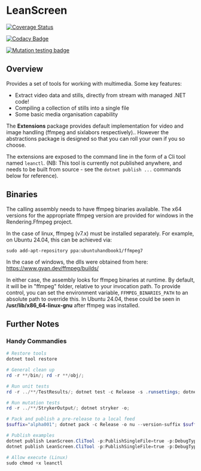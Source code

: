 # LeanScreen

[![Coverage Status](https://coveralls.io/repos/github/ne1410s/LeanScreen/badge.svg?branch=main)](https://coveralls.io/github/ne1410s/LeanScreen?branch=main)

[![Codacy Badge](https://app.codacy.com/project/badge/Grade/d229dd8acd714205a1473f7406f46a28)](https://app.codacy.com/gh/ne1410s/LeanScreen/dashboard)

[![Mutation testing badge](https://img.shields.io/endpoint?style=flat&url=https%3A%2F%2Fbadge-api.stryker-mutator.io%2Fgithub.com%2Fne1410s%2FLeanScreen%2Fmain)](https://dashboard.stryker-mutator.io/reports/github.com/ne1410s/LeanScreen/main)

## Overview
Provides a set of tools for working with multimedia. Some key features:
- Extract video data and stills, directly from stream with managed .NET code!
- Compiling a collection of stills into a single file
- Some basic media organisation capability

The **Extensions** package provides default implementation for video and image handling (ffmpeg and sixlabors respectively)..
However the abstractions package is designed so that you can roll your own if you so choose.

The extensions are exposed to the command line in the form of a Cli tool named `leanctl`.
(NB: This tool is currently not published anywhere, and needs to be built from source - see the `dotnet publish ...` commands below for reference).

## Binaries
The calling assembly needs to have ffmpeg binaries available.
The x64 versions for the appropriate ffmpeg version are provided for windows in the Rendering.Ffmpeg project.

In the case of linux, ffmpeg (v7.x) must be installed separately. For example, on Ubuntu 24.04, this can be achieved via:

`sudo add-apt-repository ppa:ubuntuhandbook1/ffmpeg7`

In the case of windows, the dlls were obtained from here: https://www.gyan.dev/ffmpeg/builds/

In either case, the assembly looks for ffmpeg binaries at runtime. By default, it will be in "ffmpeg" folder, relative to your invocation path.
To provide control, you can set the environment variable, `FFMPEG_BINARIES_PATH` to an absolute path to override this.
In Ubuntu 24.04, these could be seen in **/usr/lib/x86_64-linux-gnu** after ffmpeg was installed.

## Further Notes
### Handy Commandies
```powershell
# Restore tools
dotnet tool restore

# General clean up
rd -r **/bin/; rd -r **/obj/;

# Run unit tests
rd -r ../**/TestResults/; dotnet test -c Release -s .runsettings; dotnet reportgenerator -targetdir:coveragereport -reports:**/coverage.cobertura.xml -reporttypes:"html;jsonsummary"; start coveragereport/index.html;

# Run mutation tests
rd -r ../**/StrykerOutput/; dotnet stryker -o;

# Pack and publish a pre-release to a local feed
$suffix="alpha001"; dotnet pack -c Release -o nu --version-suffix $suffix; dotnet nuget push "nu\*.*$suffix.nupkg" --source localdev; rd -r ../**/nu/;

# Publish examples
dotnet publish LeanScreen.CliTool -p:PublishSingleFile=true -p:DebugType=Embedded -r win-x64 -c Release --sc false
dotnet publish LeanScreen.CliTool -p:PublishSingleFile=true -p:DebugType=Embedded -r linux-x64 -c Release --self-contained

# Allow execute (Linux)
sudo chmod +x leanctl
```
